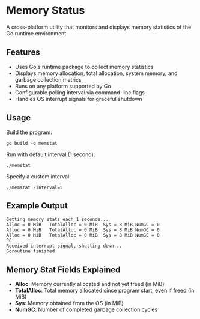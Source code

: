 # Memory Status

A cross-platform utility that monitors and displays memory statistics of the Go runtime environment.

## Features

- Uses Go's runtime package to collect memory statistics
- Displays memory allocation, total allocation, system memory, and garbage collection metrics
- Runs on any platform supported by Go
- Configurable polling interval via command-line flags
- Handles OS interrupt signals for graceful shutdown

## Usage

Build the program:
```
go build -o memstat
```

Run with default interval (1 second):
```
./memstat
```

Specify a custom interval:
```
./memstat -interval=5
```

## Example Output

```
Getting memory stats each 1 seconds...
Alloc = 0 MiB	TotalAlloc = 0 MiB	Sys = 8 MiB	NumGC = 0
Alloc = 0 MiB	TotalAlloc = 0 MiB	Sys = 8 MiB	NumGC = 0
Alloc = 0 MiB	TotalAlloc = 0 MiB	Sys = 8 MiB	NumGC = 0
^C
Received interrupt signal, shutting down...
Goroutine finished
```

## Memory Stat Fields Explained

- **Alloc**: Memory currently allocated and not yet freed (in MiB)
- **TotalAlloc**: Total memory allocated since program start, even if freed (in MiB)
- **Sys**: Memory obtained from the OS (in MiB)
- **NumGC**: Number of completed garbage collection cycles 